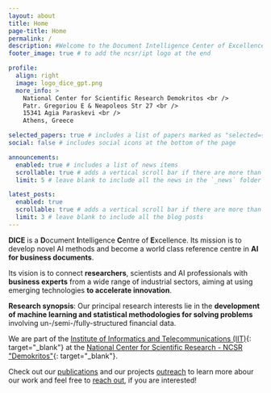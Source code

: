```yaml
---
layout: about
title: Home
page-title: Home
permalink: /
description: #Welcome to the Document Intelligence Center of Excellence at the Institute of Informatics and Telecommunications.
footer_image: true # to add the ncsr/ipt logo at the end

profile:
  align: right
  image: logo_dice_gpt.png
  more_info: >
    National Center for Scientific Research Demokritos <br />
    Patr. Gregoriou E & Neapoleos Str 27 <br /> 
    15341 Agia Paraskevi <br />
    Athens, Greece

selected_papers: true # includes a list of papers marked as "selected={true}"
social: false # includes social icons at the bottom of the page

announcements:
  enabled: true # includes a list of news items
  scrollable: true # adds a vertical scroll bar if there are more than 3 news items
  limit: 5 # leave blank to include all the news in the `_news` folder

latest_posts:
  enabled: true
  scrollable: true # adds a vertical scroll bar if there are more than 3 new posts items
  limit: 3 # leave blank to include all the blog posts
---
```


**DICE** is a **D**ocument **I**ntelligence **C**entre of **E**xcellence. Its mission is to develop novel AI methods and become a world class reference centre in **AI for business documents**.


Its vision is to connect **researchers**, scientists and AI professionals with **business experts** from a wide range of industrial sectors, aiming at using emerging technologies **to accelerate innovation**.

**Research synopsis**: Our principal research interests lie in the **development of machine learning and statistical methodologies for solving problems** involving un-/semi-/fully-structured financial data.

We are part of the [Institute of Informatics and Telecommunications (IIT)](https://iit.demokritos.gr/){: target="_blank"} at the [National Center for Scientific Research - NCSR "Demokritos"](https://www.demokritos.gr/){: target="_blank"}. 

Check out our [publications](publications) and our projects [outreach](outreach) to learn more abour our work and feel free to [reach out](mailto:bogas.ko@iit.demokritos.gr), if you are interested!